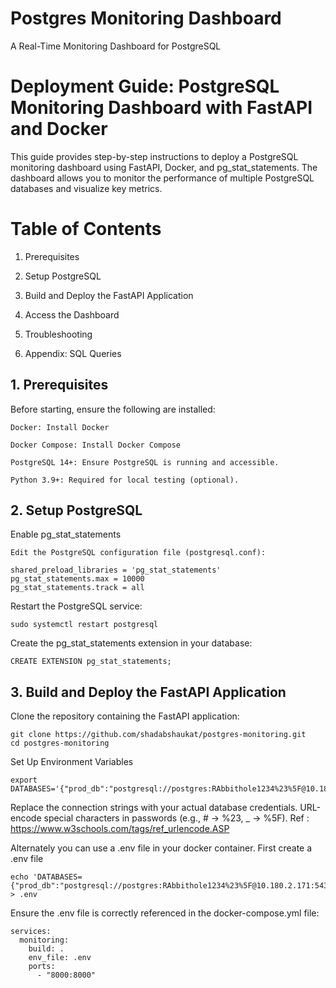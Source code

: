 # Postgres Monitoring Dashboard
A Real-Time Monitoring Dashboard for PostgreSQL 

# Deployment Guide: PostgreSQL Monitoring Dashboard with FastAPI and Docker

This guide provides step-by-step instructions to deploy a PostgreSQL monitoring dashboard using FastAPI, Docker, and pg_stat_statements. The dashboard allows you to monitor the performance of multiple PostgreSQL databases and visualize key metrics.

# Table of Contents

   1. Prerequisites

   2. Setup PostgreSQL

   3. Build and Deploy the FastAPI Application

   4. Access the Dashboard

   5. Troubleshooting

   6. Appendix: SQL Queries

## 1. Prerequisites

Before starting, ensure the following are installed:

    Docker: Install Docker

    Docker Compose: Install Docker Compose

    PostgreSQL 14+: Ensure PostgreSQL is running and accessible.

    Python 3.9+: Required for local testing (optional).

## 2. Setup PostgreSQL

Enable pg_stat_statements

    Edit the PostgreSQL configuration file (postgresql.conf):

```
shared_preload_libraries = 'pg_stat_statements'
pg_stat_statements.max = 10000
pg_stat_statements.track = all
```

Restart the PostgreSQL service:

```
sudo systemctl restart postgresql
```

Create the pg_stat_statements extension in your database:

```
CREATE EXTENSION pg_stat_statements;
```

## 3. Build and Deploy the FastAPI Application

Clone the repository containing the FastAPI application:

```
git clone https://github.com/shadabshaukat/postgres-monitoring.git
cd postgres-monitoring
```

Set Up Environment Variables

```
export DATABASES='{"prod_db":"postgresql://postgres:RAbbithole1234%23%5F@10.180.2.171:5432/postgres","stage_db":"postgresql://postgres:RAbbithole1234%23%5F@10.180.2.228:5432/dvdrental"}'
```

Replace the connection strings with your actual database credentials. URL-encode special characters in passwords (e.g., # → %23, _ → %5F). Ref : https://www.w3schools.com/tags/ref_urlencode.ASP 

Alternately you can use a .env file in your docker container. First create a .env file

```
echo 'DATABASES={"prod_db":"postgresql://postgres:RAbbithole1234%23%5F@10.180.2.171:5432/postgres","stage_db":"postgresql://postgres:RAbbithole1234%23%5F@10.180.2.228:5432/dvdrental"}' > .env
```

Ensure the .env file is correctly referenced in the docker-compose.yml file:
```
services:
  monitoring:
    build: .
    env_file: .env
    ports:
      - "8000:8000"
```

